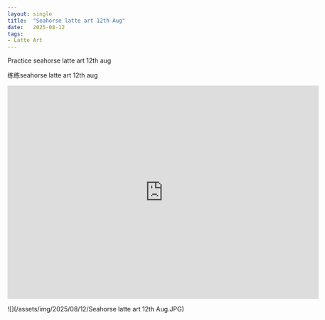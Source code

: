 ```yaml
---
layout: single
title:  "Seahorse latte art 12th Aug"
date:   2025-08-12
tags:
- Latte Art
---
```


Practice seahorse latte art 12th aug

练练seahorse latte art 12th aug

<div class="embed-container">
  <iframe
      src="https://www.youtube.com/embed/ST7ILUyqRCE"
      width="700"
      height="480"
      frameborder="0"
      allowfullscreen="true">
  </iframe>
</div>

![](/assets/img/2025/08/12/Seahorse latte art 12th Aug.JPG)
